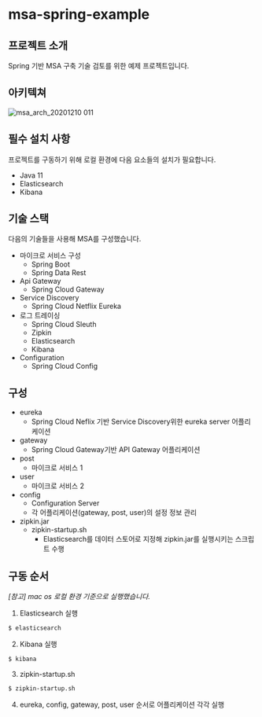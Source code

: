 # msa-spring-example
## 프로젝트 소개
Spring 기반 MSA 구축 기술 검토를 위한 예제 프로젝트입니다.
## 아키텍쳐
![msa_arch_20201210 011](https://user-images.githubusercontent.com/46879746/101721530-851e1980-3aeb-11eb-998c-4df1e5d8596b.jpeg)
## 필수 설치 사항
프로젝트를 구동하기 위해 로컬 환경에 다음 요소들의 설치가 필요합니다.
- Java 11
- Elasticsearch
- Kibana
## 기술 스택
다음의 기술들을 사용해 MSA를 구성했습니다.
- 마이크로 서비스 구성
	- Spring Boot
	- Spring Data Rest
- Api Gateway
	- Spring Cloud Gateway
- Service Discovery
	- Spring Cloud Netflix Eureka
- 로그 트레이싱
	- Spring Cloud Sleuth  
	- Zipkin
	- Elasticsearch
	- Kibana
- Configuration
	- Spring Cloud Config
## 구성
- eureka
	- Spring Cloud Neflix 기반 Service Discovery위한 eureka server 어플리케이션
- gateway
	 - Spring Cloud Gateway기반 API Gateway 어플리케이션
- post
	 - 마이크로 서비스 1
- user
	 - 마이크로 서비스 2
- config
 	 - Configuration Server
	 - 각 어플리케이션(gateway, post, user)의 설정 정보 관리
- zipkin.jar
	 - zipkin-startup.sh
	 	- Elasticsearch를 데이터 스토어로 지정해 zipkin.jar를 실행시키는 스크립트 수행
## 구동 순서
*[참고] mac os 로컬 환경 기준으로 실행했습니다.*

1. Elasticsearch 실행
```bash 
$ elasticsearch
```
2. Kibana 실행
```bash 
$ kibana
```
3. zipkin-startup.sh
```bash 
$ zipkin-startup.sh
```
4. eureka, config, gateway, post, user 순서로 어플리케이션 각각 실행
